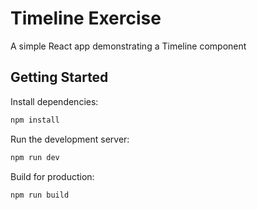# Timeline Exercise

A simple React app demonstrating a Timeline component

## Getting Started

Install dependencies:
```bash
npm install
```

Run the development server:
```bash
npm run dev
```

Build for production:
```bash
npm run build
```

